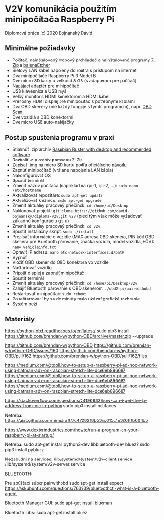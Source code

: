 # V2V komunikácia použitím minipočítača Raspberry Pi

Diplomová práca (c) 2020 Bojnanský Dávid

## Minimálne požiadavky

- Počítač, nainštalovaný webový prehliadač a nainštalované programy [7-Zip](https://www.7-zip.org/) a [balenaEtcher](https://www.balena.io/etcher/)
- Sieťový LAN kábel napojený do routra s prístupom na internet
- Dva minipočítače Raspberry Pi 3 Model B
- Dve micro SD karty o veľkosti 8 GB (s adaptérom pre počítač)
- Napájací adaptér pre minipočítač
- USB klávesnica a USB myš
- Veľký monitor s HDMI konektorom a HDMI kábel
- Prenosný HDMI displej pre minipočítač s potrebnými káblami
- Dva OBD skenery (nie každý funguje s týmto programom), napr. [OBD Scan](https://www.ebay.com/itm/Vgate-ELM327-Bluetooth-OBD2-V2-1-Scanner-Car-Auto-Diagnostic-Adapter-Scan-Tool/123778992357)
- Dve vozidlá s OBD konektormi
- Dve micro USB auto-nabíjačky

## Postup spustenia programu v praxi
- Stiahnúť .zip archív [Raspbian Buster with desktop and recommended software](https://www.raspberrypi.org/downloads/raspbian/)
- Rozbaliť .zip archív pomocou 7-Zip
- Zapísať .img na micro SD kartu podľa oficiálneho [návodu](https://www.raspberrypi.org/documentation/installation/installing-images/README.md)
- Zapnúť minipočítač (vrátane napojenia LAN kábla)
- Nakonfigurovať OS 
- Spustiť terminál
- Zmeniť názov počítača (napríklad na rpi-1, rpi-2, ...): `sudo nano /etc/hostname`
- Aktualizovať repozitáre: `sudo apt-get update`
- Aktualizovať knižnice: `sudo apt-get upgrade`
- Zmeniť aktuálny pracovný priečinok: `cd /home/pi/Desktop`
- Naklonovať projekt: `git clone https://github.com/david-bojnansky/diploma-v2v.git v2v` (pred tým však môže vyžadovať základnú konfiguráciu git-u)
- Zmeniť aktuálny pracovný priečinok: `cd v2v`
- Spustiť inštalačný skript: `sudo ./install`
- Prepísať informácie o vozidle (MAC adresa OBD skenera, PIN kód OBD skenera pre Bluetooth párovanie, značka vozidla, model vozidla, EČV): `nano vehicleinfo.txt`
- Opraviť IP adresu: `nano etc-network-interfaces.d/bat0`
- Vypnúť
- Vložiť OBD skener do OBD konektora vo vozidle
- Naštartovať vozidlo
- Pripojiť displej a zapnúť minipočítač
- Spustiť terminál
- Zmeniť aktuálny pracovný priečinok: `cd /home/pi/Desktop/v2v`
- Zahájiť Bluetooth párovanie s OBD skenerom: `./obd2rpi/pairwithobd`
- Reštartovať minipočítač: `sudo reboot`
- Po reštartovaní by sa do minúty malo ukázať grafické rozhranie
- Systém beží

## Materiály
https://python-obd.readthedocs.io/en/latest/
sudo pip3 install https://github.com/brendan-w/python-OBD/archive/master.zip --upgrade

https://github.com/brendan-w/python-OBD
https://github.com/brendan-w/python-OBD/issues/160
https://github.com/brendan-w/python-OBD/pull/162
https://github.com/brendan-w/python-OBD/pull/162/files






https://medium.com/@tdoll/how-to-setup-a-raspberry-pi-ad-hoc-network-using-batman-adv-on-raspbian-stretch-lite-dce6eb896687
https://medium.com/@tdoll/how-to-setup-a-raspberry-pi-ad-hoc-network-using-batman-adv-on-raspbian-stretch-lite-dce6eb896687
https://medium.com/@tdoll/how-to-setup-a-raspberry-pi-ad-hoc-network-using-batman-adv-on-raspbian-stretch-lite-dce6eb896687

https://stackoverflow.com/questions/24196932/how-can-i-get-the-ip-address-from-nic-in-python
sudo pip3 install netifaces


Netreba:
https://gist.github.com/ninedraft/7c47282f8b53ac015c1e326fffb664b5



https://www.dexterindustries.com/howto/run-a-program-on-your-raspberry-pi-at-startup/






Netreba:
sudo apt-get install python3-dev libbluetooth-dev bluez?
sudo pip3 install pybluez


Nezabudni na services:
/lib/systemd/system/v2v-client.service
/lib/systemd/system/v2v-server.service




BLUETOOTH:

Pre spúšťací súbor pairwithobd
sudo apt-get install expect
https://askubuntu.com/questions/763939/bluetoothctl-what-is-a-bluetooth-agent

Bluetooth Manager GUI:
sudo apt-get install blueman

Bluetooth Libs:
sudo apt-get install bluez
